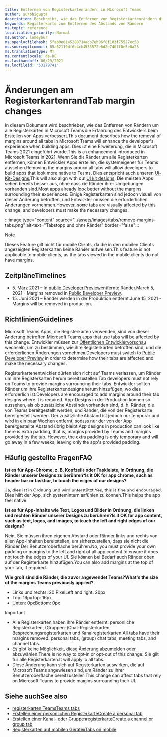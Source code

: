 ```yaml
---
title: Entfernen von Registerkartenrändern in Microsoft Teams
author: surbhigupta
description: Beschreibt, wie das Entfernen von Registerkartenrändern die Erfahrung von Entwicklern verbessert.
keywords: Registerkarte zum Entfernen des Abstands von Rändern
ms.topic: reference
localization_priority: Normal
ms.author: lomeybur
ms.openlocfilehash: 5fab0e0145288718adb7eb96f8f103f75527ec58
ms.sourcegitcommit: 85a52119df6c4cb4536572e6d2e7407f0e5e8a23
ms.translationtype: MT
ms.contentlocale: de-DE
ms.lasthandoff: 06/29/2021
ms.locfileid: "53179741"
---
```

# <a name="tab-margin-changes"></a><span data-ttu-id="debbe-104">Änderungen am Registerkartenrand</span><span class="sxs-lookup"><span data-stu-id="debbe-104">Tab margin changes</span></span>

<span data-ttu-id="debbe-105">In diesem Dokument wird beschrieben, wie das Entfernen von Rändern um alle Registerkarten in Microsoft Teams die Erfahrung des Entwicklers beim Erstellen von Apps verbessert.</span><span class="sxs-lookup"><span data-stu-id="debbe-105">This document describes how the removal of margins around all tabs in Microsoft Teams will enhance the developer's experience when building apps.</span></span> <span data-ttu-id="debbe-106">Dies ist eine Erweiterung, die in Microsoft Teams 2021 eingeführt wurde.</span><span class="sxs-lookup"><span data-stu-id="debbe-106">This is an enhancement introduced in Microsoft Teams in 2021.</span></span>
<span data-ttu-id="debbe-107">Wenn Sie die Ränder um alle Registerkarten entfernen, können Entwickler Apps erstellen, die systemeigener für Teams aussehen.</span><span class="sxs-lookup"><span data-stu-id="debbe-107">Removing the margins around all tabs will allow developers to build apps that look more native to Teams.</span></span> <span data-ttu-id="debbe-108">Dies entspricht auch unseren [Ui-Kit-Designs.](~/tabs/design/tabs.md)</span><span class="sxs-lookup"><span data-stu-id="debbe-108">This will also align with our [UI kit designs](~/tabs/design/tabs.md).</span></span> <span data-ttu-id="debbe-109">Die meisten Apps sehen bereits besser aus, ohne dass die Ränder ihrer Umgebungen vorhanden sind.</span><span class="sxs-lookup"><span data-stu-id="debbe-109">Most apps already look better without the margins surrounding their experiences.</span></span> <span data-ttu-id="debbe-110">Einige Registerkarten sind jedoch visuell von dieser Änderung betroffen, und Entwickler müssen die erforderlichen Änderungen vornehmen.</span><span class="sxs-lookup"><span data-stu-id="debbe-110">However, some tabs are visually affected by this change, and developers must make the necessary changes.</span></span>

:::image type="content" source="../assets/images/tabs/remove-margins-tabs.png" alt-text="Tabstopp und ohne Ränder" border="false":::

> [!NOTE]
> <span data-ttu-id="debbe-112">Dieses Feature gilt nicht für mobile Clients, da die in den mobilen Clients angezeigten Registerkarten keine Ränder aufweisen.</span><span class="sxs-lookup"><span data-stu-id="debbe-112">This feature is not applicable to mobile clients, as the tabs viewed in the mobile clients do not have margins.</span></span> 

## <a name="timelines"></a><span data-ttu-id="debbe-113">Zeitpläne</span><span class="sxs-lookup"><span data-stu-id="debbe-113">Timelines</span></span>

* <span data-ttu-id="debbe-114">5. März 2021 – In [public Developer Preview](~/resources/dev-preview/developer-preview-intro.md)entfernte Ränder.</span><span class="sxs-lookup"><span data-stu-id="debbe-114">March 5, 2021 - Margins removed in [Public Developer Preview](~/resources/dev-preview/developer-preview-intro.md).</span></span>
* <span data-ttu-id="debbe-115">15. Juni 2021 – Ränder werden in der Produktion entfernt.</span><span class="sxs-lookup"><span data-stu-id="debbe-115">June 15, 2021 - Margins will be removed in production.</span></span>

## <a name="guidelines"></a><span data-ttu-id="debbe-116">Richtlinien</span><span class="sxs-lookup"><span data-stu-id="debbe-116">Guidelines</span></span>

<span data-ttu-id="debbe-117">Microsoft Teams Apps, die Registerkarten verwenden, sind von dieser Änderung betroffen.</span><span class="sxs-lookup"><span data-stu-id="debbe-117">Microsoft Teams apps that use tabs will be affected by this change.</span></span> <span data-ttu-id="debbe-118">Entwickler müssen zur [Öffentlichen Entwicklervorschau](~/resources/dev-preview/developer-preview-intro.md) wechseln, um zu bestimmen, wie ihre Registerkarten betroffen sind, und die erforderlichen Änderungen vornehmen.</span><span class="sxs-lookup"><span data-stu-id="debbe-118">Developers must switch to [Public Developer Preview](~/resources/dev-preview/developer-preview-intro.md) in order to determine how their tabs are affected and make the necessary changes.</span></span>

<span data-ttu-id="debbe-119">Registerkartenentwickler dürfen sich nicht auf Teams verlassen, um Ränder um ihre Registerkarten herum bereitzustellen.</span><span class="sxs-lookup"><span data-stu-id="debbe-119">Tab developers must not rely on Teams to provide margins surrounding their tabs.</span></span> <span data-ttu-id="debbe-120">Entwickler sollten Ränder um ihre Registerkartendesigns herum hinzufügen, wo dies erforderlich ist.</span><span class="sxs-lookup"><span data-stu-id="debbe-120">Developers are encouraged to add margins around their tab designs where it is required.</span></span> <span data-ttu-id="debbe-121">App-Designs in der Produktion können so aussehen, als ob zusätzliche Abstände vorhanden sind, d. h. Ränder, die von Teams bereitgestellt werden, und Ränder, die von der Registerkarte bereitgestellt werden. Der zusätzliche Abstand ist jedoch nur temporär und wird in ein paar Wochen entfernt, sodass nur der von der App bereitgestellte Abstand übrig bleibt.</span><span class="sxs-lookup"><span data-stu-id="debbe-121">App designs in production can look like there is extra padding, that is, margins provided by Teams and margins provided by the tab. However, the extra padding is only temporary and will go away in a few weeks, leaving only the app's provided padding.</span></span>

## <a name="faq"></a><span data-ttu-id="debbe-122">Häufig gestellte Fragen</span><span class="sxs-lookup"><span data-stu-id="debbe-122">FAQ</span></span>

<span data-ttu-id="debbe-123">**Ist es für App-Chrome, z. B. Kopfzeile oder Taskleiste, in Ordnung, die Ränder unserer Designs zu berühren?**</span><span class="sxs-lookup"><span data-stu-id="debbe-123">**Is it OK for app chrome, such as header bar or taskbar, to touch the edges of our designs?**</span></span>

<span data-ttu-id="debbe-124">Ja, dies ist in Ordnung und wird unterstützt.</span><span class="sxs-lookup"><span data-stu-id="debbe-124">Yes, this is fine and encouraged.</span></span> <span data-ttu-id="debbe-125">Dies hilft der App, sich systemintern anfühlen zu können.</span><span class="sxs-lookup"><span data-stu-id="debbe-125">This helps the app feel native.</span></span>

<span data-ttu-id="debbe-126">**Ist es für App-Inhalte wie Text, Logos und Bilder in Ordnung, die linken und rechten Ränder unserer Designs zu berühren?**</span><span class="sxs-lookup"><span data-stu-id="debbe-126">**Is it OK for app content, such as text, logos, and images, to touch the left and right edges of our designs?**</span></span>

<span data-ttu-id="debbe-127">Nein, Sie müssen ihren eigenen Abstand oder Ränder links und rechts von allen App-Inhalten bereitstellen, um sicherzustellen, dass sie nicht die Ränder Der Benutzeroberfläche berühren.</span><span class="sxs-lookup"><span data-stu-id="debbe-127">No, you must provide your own padding or margins to the left and right of all app content to ensure it does not touch the edges of your UI.</span></span> <span data-ttu-id="debbe-128">Sie können bei Bedarf auch Ränder oben auf der Registerkarte hinzufügen.</span><span class="sxs-lookup"><span data-stu-id="debbe-128">You can also add margins at the top of your tab, if required.</span></span>

<span data-ttu-id="debbe-129">**Wie groß sind die Ränder, die zuvor angewendet Teams?**</span><span class="sxs-lookup"><span data-stu-id="debbe-129">**What's the size of the margins Teams previously applied?**</span></span>

* <span data-ttu-id="debbe-130">Links und rechts: 20 Pixel</span><span class="sxs-lookup"><span data-stu-id="debbe-130">Left and right: 20px</span></span>
* <span data-ttu-id="debbe-131">Top: 16px</span><span class="sxs-lookup"><span data-stu-id="debbe-131">Top: 16px</span></span>
* <span data-ttu-id="debbe-132">Unten: 0px</span><span class="sxs-lookup"><span data-stu-id="debbe-132">Bottom: 0px</span></span>

> [!IMPORTANT]
> * <span data-ttu-id="debbe-133">Alle Registerkarten haben ihre Ränder entfernt: persönliche Registerkarten, (Gruppen-)Chat-Registerkarten, Besprechungsregisterkarten und Kanalregisterkarten.</span><span class="sxs-lookup"><span data-stu-id="debbe-133">All tabs have their margins removed: personal tabs, (group) chat tabs, meeting tabs, and channel tabs.</span></span>
> * <span data-ttu-id="debbe-134">Es gibt keine Möglichkeit, diese Änderung abzumelden oder abzuwählen.</span><span class="sxs-lookup"><span data-stu-id="debbe-134">There is no way to opt-in or opt-out of this change.</span></span> <span data-ttu-id="debbe-135">Sie gilt für alle Registerkarten.</span><span class="sxs-lookup"><span data-stu-id="debbe-135">It will apply to all tabs.</span></span>
> * <span data-ttu-id="debbe-136">Diese Änderung kann sich auf Registerkarten auswirken, die auf Microsoft Teams angewiesen sind, um Ränder zu ihrer Benutzeroberfläche bereitzustellen.</span><span class="sxs-lookup"><span data-stu-id="debbe-136">This change can affect tabs that rely on Microsoft Teams to provide margins surrounding their UI.</span></span>

## <a name="see-also"></a><span data-ttu-id="debbe-137">Siehe auch</span><span class="sxs-lookup"><span data-stu-id="debbe-137">See also</span></span>

* [<span data-ttu-id="debbe-138">registerkarten Teams</span><span class="sxs-lookup"><span data-stu-id="debbe-138">Teams tabs</span></span>](~/tabs/what-are-tabs.md)
* [<span data-ttu-id="debbe-139">Erstellen einer persönlichen Registerkarte</span><span class="sxs-lookup"><span data-stu-id="debbe-139">Create a personal tab</span></span>](~/tabs/how-to/create-personal-tab.md)
* [<span data-ttu-id="debbe-140">Erstellen einer Kanal- oder Gruppenregisterkarte</span><span class="sxs-lookup"><span data-stu-id="debbe-140">Create a channel or group tab</span></span>](~/tabs/how-to/create-channel-group-tab.md)
* [<span data-ttu-id="debbe-141">Registerkarten auf mobilen Geräten</span><span class="sxs-lookup"><span data-stu-id="debbe-141">Tabs on mobile</span></span>](~/tabs/design/tabs-mobile.md)
